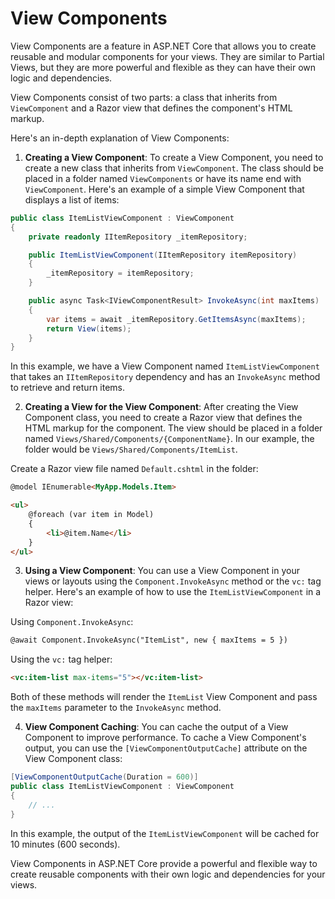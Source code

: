 # View Components

View Components are a feature in ASP.NET Core that allows you to create reusable and modular components for your views. They are similar to Partial Views, but they are more powerful and flexible as they can have their own logic and dependencies.

View Components consist of two parts: a class that inherits from `ViewComponent` and a Razor view that defines the component's HTML markup.

Here's an in-depth explanation of View Components:

1. **Creating a View Component**: To create a View Component, you need to create a new class that inherits from `ViewComponent`. The class should be placed in a folder named `ViewComponents` or have its name end with `ViewComponent`. Here's an example of a simple View Component that displays a list of items:

```csharp
public class ItemListViewComponent : ViewComponent
{
    private readonly IItemRepository _itemRepository;

    public ItemListViewComponent(IItemRepository itemRepository)
    {
        _itemRepository = itemRepository;
    }

    public async Task<IViewComponentResult> InvokeAsync(int maxItems)
    {
        var items = await _itemRepository.GetItemsAsync(maxItems);
        return View(items);
    }
}
```

In this example, we have a View Component named `ItemListViewComponent` that takes an `IItemRepository` dependency and has an `InvokeAsync` method to retrieve and return items.

2. **Creating a View for the View Component**: After creating the View Component class, you need to create a Razor view that defines the HTML markup for the component. The view should be placed in a folder named `Views/Shared/Components/{ComponentName}`. In our example, the folder would be `Views/Shared/Components/ItemList`.

Create a Razor view file named `Default.cshtml` in the folder:

```html
@model IEnumerable<MyApp.Models.Item>

<ul>
    @foreach (var item in Model)
    {
        <li>@item.Name</li>
    }
</ul>
```

3. **Using a View Component**: You can use a View Component in your views or layouts using the `Component.InvokeAsync` method or the `vc:` tag helper. Here's an example of how to use the `ItemListViewComponent` in a Razor view:

Using `Component.InvokeAsync`:

```html
@await Component.InvokeAsync("ItemList", new { maxItems = 5 })
```

Using the `vc:` tag helper:

```html
<vc:item-list max-items="5"></vc:item-list>
```

Both of these methods will render the `ItemList` View Component and pass the `maxItems` parameter to the `InvokeAsync` method.

4. **View Component Caching**: You can cache the output of a View Component to improve performance. To cache a View Component's output, you can use the `[ViewComponentOutputCache]` attribute on the View Component class:

```csharp
[ViewComponentOutputCache(Duration = 600)]
public class ItemListViewComponent : ViewComponent
{
    // ...
}
```

In this example, the output of the `ItemListViewComponent` will be cached for 10 minutes (600 seconds).

View Components in ASP.NET Core provide a powerful and flexible way to create reusable components with their own logic and dependencies for your views.